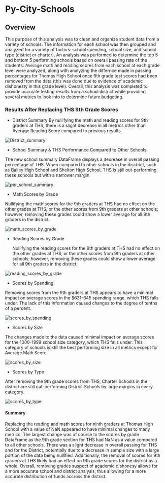 # Py-City-Schools
## Overview
This purpose of this analysis was to clean and organize student data from a variety of schools. The information for each school was then grouped and analyzed for a variety of factors: school spending, school size, and school type (district or charter). An analysis was performed to determine the top 5 and bottom 5 performing schools based on overall passing rate of the students. Average math and reading scores from each school at each grade level were analyzed, along with analyzing the differnce made in passing percentages for Thomas High School once 9th grade test scores had been removed from the data (this was done due to evidence of academic dishonesty in this grade level). Overall, this analysis was completed to provide accurate testing results from a school district while providing several metrics to look into to determine future budgeting.
### Results After Replacing THS 9th Grade Scores
- District Summary 
By nullifying the math and reading scores for 9th graders at THS, there is a slight decrease in all metrics other than Average Reading Score compared to previous results.

![District_summary](https://user-images.githubusercontent.com/111502918/190870927-d3009791-125e-4dc9-ab1b-a433f0e99828.PNG)

- School Summary & THS Performance Compared to Other Schools

The new school summary DataFrame displays a decrease in overall passing percentage of THS. When compared to other schools in the disctrict, such as Bailey High School and Shelton High School, THS is still out-performing these schools but with a narrower margin.

![per_school_summary](https://user-images.githubusercontent.com/111502918/190870944-75112e4c-68d3-4568-a44a-37ed62ec378e.PNG)

  - Math Scores by Grade
  
  Nullifying the math scores for the 9th graders at THS had no effect on the other grades at THS, or the other scores from 9th graders at other schools; however, removing these grades could show a lower average for all 9th graders in the district.
  
 ![math_scores_by_grade](https://user-images.githubusercontent.com/111502918/190870981-e2807b0b-2868-4cae-b08b-0d8ae548be86.PNG)
 
  - Reading Scores by Grade
    
    Nullifying the reading scores for the 9th graders at THS had no effect on the other grades at THS, or the other scores from 9th graders at other schools; however, removing these grades could show a lower average for all 9th graders in the district.
    
 ![reading_scores_by_grade](https://user-images.githubusercontent.com/111502918/190871021-deb3ce6f-5801-4cfc-95a9-6e5e2acf64fd.PNG)
 
  - Scores by Spending 
  
  Removing scores from the 9th graders at THS appears to have a minimal impact on average scores in the $631-645 spending range, which THS falls under. The lack of this information caused changes to the degree of tenths of a percent.
  
 ![scores_by_spending](https://user-images.githubusercontent.com/111502918/190871045-5a89844b-01d7-4b67-8905-5af5f01439e4.PNG)
 
  - Scores by Size
  
  The changes made to the data caused minimal impact on average scores for the 1000-1999 school size category, which THS falls under. This category of schools is still the best performing size in all metrics except for Average Math Score.
  
 ![scores_by_size](https://user-images.githubusercontent.com/111502918/190871072-03ed611b-1f32-47c4-9d43-c0c2ffcff414.PNG)
 
  - Scores by Type
  
  After removing the 9th grade scores from THS, Charter Schools in the district are still out-performing District Schools by large margins in every category.
  
 ![scores_by_type](https://user-images.githubusercontent.com/111502918/190871090-36b0bc7e-7299-41c9-9da3-94c2202a720a.PNG)

#### Summary
Replacing the reading and math scores for ninth graders at Thomas High School with a value of NaN appeared to have minimal changes to many metrics. The largest change was of course to the scores by grade DataFrame as the 9th grade section for THS had NaN as a value compared to all other schools. There was a slight decrease in overall passing for THS and for the District, potentially due to a decrease in sample size with a large portion of the data being nullified. Additionally, the removal of scores for 9th graders at THS likely had an effect on 9th grade scores for the district as a whole. Overall, removing grades suspect of academic dishonesy allows for a more accurate school and district analysis, thus allowing for a more accurate distribution of funds accross the district.

